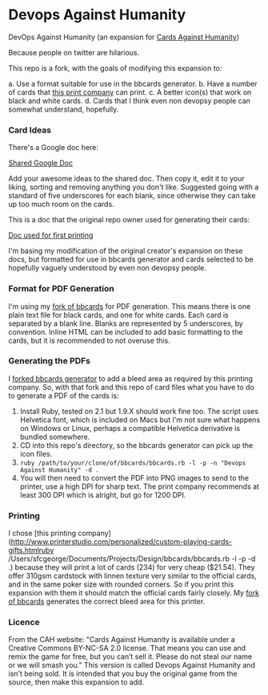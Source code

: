 # Devops Against Humanity

DevOps Against Humanity (an expansion for [Cards Against Humanity](http://www.cardsagainsthumanity.com))

Because people on twitter are hilarious.

This repo is a fork, with the goals of modifying this expansion to:

a. Use a format suitable for use in the bbcards generator.
b. Have a number of cards that [this print company](http://www.printerstudio.com/personalized/custom-playing-cards-gifts.html) can print.
c. A better icon(s) that work on black and white cards.
d. Cards that I think even non devopsy people can somewhat understand, hopefully.

### Card Ideas

There's a Google doc here:

[Shared Google Doc](https://docs.google.com/spreadsheets/d/1OKgmjNz8l7skYfrbrOtYT6QmSf_y-BzZOWJWZC3tbUQ/edit#gid=0)

Add your awesome ideas to the shared doc. Then copy it, edit it to your liking, sorting and removing anything you don't like. Suggested going with a standard of five underscores for each blank, since otherwise they can take up too much room on the cards.

This is a doc that the original repo owner used for generating their cards:

[Doc used for first printing](https://docs.google.com/spreadsheets/d/1LEf6qE3FMKRvSWRrKb3m5gcVHmw7aQctbegrWbxEsfA/edit?usp=sharing)

I'm basing my modification of the original creator's expansion on these docs, but formatted for use in bbcards generator and cards selected to be hopefully vaguely understood by even non devopsy people.


### Format for PDF Generation

I'm using my [fork of bbcards](https://github.com/sfcgeorge/bbcards) for PDF generation. This means there is one plain text file for black cards, and one for white cards. Each card is separated by a blank line. Blanks are represented by 5 underscores, by convention. Inline HTML can be included to add basic formatting to the cards, but it is recommended to not overuse this.


### Generating the PDFs

I [forked bbcards generator](https://github.com/sfcgeorge/bbcards) to add a bleed area as required by this printing company. So, with that fork and this repo of card files what you have to do to generate a PDF of the cards is:

1. Install Ruby, tested on 2.1 but 1.9.X should work fine too. The script uses Helvetica font, which is included on Macs but I'm not sure what happens on Windows or Linux, perhaps a compatible Helvetica derivative is bundled somewhere.
2. CD into this repo's directory, so the bbcards generator can pick up the icon files.
3. `ruby /path/to/your/clone/of/bbcards/bbcards.rb -l -p -n "Devops Against Humanity" -d .`
4. You will then need to convert the PDF into PNG images to send to the printer, use a high DPI for sharp text. The print company recommends at least 300 DPI which is alright, but go for 1200 DPI.


### Printing

I chose [this printing company](http://www.printerstudio.com/personalized/custom-playing-cards-gifts.htmlruby /Users/sfcgeorge/Documents/Projects/Design/bbcards/bbcards.rb -l -p -d .) because they will print a lot of cards (234) for very cheap ($21.54). They offer 310gsm cardstock with linnen texture very similar to the official cards, and in the same poker size with rounded corners. So if you print this expansion with them it should match the official cards fairly closely. My [fork of bbcards](https://github.com/sfcgeorge/bbcards) generates the correct bleed area for this printer.


### Licence

From the CAH website: "Cards Against Humanity is available under a Creative Commons BY-NC-SA 2.0 license. That means you can use and remix the game for free, but you can’t sell it. Please do not steal our name or we will smash you." This version is called Devops Against Humanity and isn't being sold. It is intended that you buy the original game from the source, then make this expansion to add.
